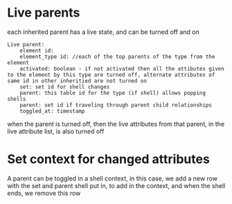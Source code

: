 # Live parents

each inherited parent has a live state, and can be turned off and on

    Live parent:
        element id:
        element_type id: //each of the top parents of the type from the element
        activated: boolean - if not activated then all the attibutes given to the element by this type are turned off, alternate attributes of same id in other inheritied are not turned on
        set: set id for shell changes
        parent: this table id for the type (if shell) allows popping shells
        parent: set id if traveling through parent child relationships
        toggled_at: timestamp


when the parent is turned off, then the live attributes from that parent, in the live attribute list, is also turned off


# Set context for changed attributes

A parent can be toggled in a shell context, in this case, we add a new row with the set and parent shell put in, to add in the context,
and when the shell ends, we remove this row
